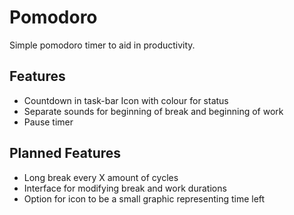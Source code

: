# Pomodoro
Simple pomodoro timer to aid in productivity.

Features
-
* Countdown in task-bar Icon with colour for status
* Separate sounds for beginning of break and beginning of work
* Pause timer

Planned Features
-
* Long break every X amount of cycles
* Interface for modifying break and work durations
* Option for icon to be a small graphic representing time left

